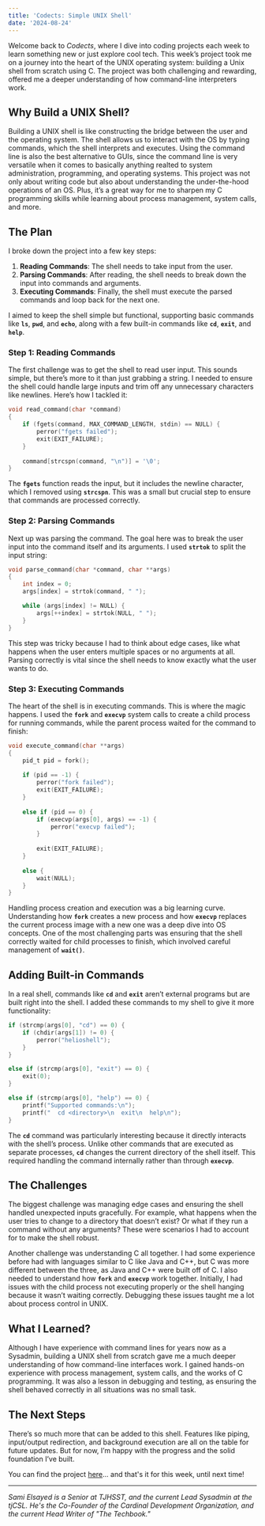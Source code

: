 ```yaml
---
title: 'Codects: Simple UNIX Shell'
date: '2024-08-24'
---
```


Welcome back to *Codects*, where I dive into coding projects each week to learn something new or just explore cool tech. This week’s project took me on a journey into the heart of the UNIX operating system: building a Unix shell from scratch using C. The project was both challenging and rewarding, offered me a deeper understanding of how command-line interpreters work.

## Why Build a UNIX Shell?

Building a UNIX shell is like constructing the bridge between the user and the operating system. The shell allows us to interact with the OS by typing commands, which the shell interprets and executes. Using the command line is also the best alternative to GUIs, since the command line is very versatile when it comes to basically anything realted to system administration, programming, and operating systems. This project was not only about writing code but also about understanding the under-the-hood operations of an OS. Plus, it’s a great way for me to sharpen my C programming skills while learning about process management, system calls, and more.

## The Plan

I broke down the project into a few key steps:

1. **Reading Commands**: The shell needs to take input from the user.
2. **Parsing Commands**: After reading, the shell needs to break down the input into commands and arguments.
3. **Executing Commands**: Finally, the shell must execute the parsed commands and loop back for the next one.

I aimed to keep the shell simple but functional, supporting basic commands like **`ls`**, **`pwd`**, and **`echo`**, along with a few built-in commands like **`cd`**, **`exit`**, and **`help`**.

### Step 1: Reading Commands

The first challenge was to get the shell to read user input. This sounds simple, but there’s more to it than just grabbing a string. I needed to ensure the shell could handle large inputs and trim off any unnecessary characters like newlines. Here’s how I tackled it:

```c
void read_command(char *command)
{
    if (fgets(command, MAX_COMMAND_LENGTH, stdin) == NULL) {
        perror("fgets failed");
        exit(EXIT_FAILURE);
    }
    
    command[strcspn(command, "\n")] = '\0';
}
```

The **`fgets`** function reads the input, but it includes the newline character, which I removed using **`strcspn`**. This was a small but crucial step to ensure that commands are processed correctly.

### Step 2: Parsing Commands

Next up was parsing the command. The goal here was to break the user input into the command itself and its arguments. I used **`strtok`** to split the input string:

```c
void parse_command(char *command, char **args)
{
    int index = 0;
    args[index] = strtok(command, " ");

    while (args[index] != NULL) {
        args[++index] = strtok(NULL, " ");
    }
}
```

This step was tricky because I had to think about edge cases, like what happens when the user enters multiple spaces or no arguments at all. Parsing correctly is vital since the shell needs to know exactly what the user wants to do.

### Step 3: Executing Commands

The heart of the shell is in executing commands. This is where the magic happens. I used the **`fork`** and **`execvp`** system calls to create a child process for running commands, while the parent process waited for the command to finish:

```c
void execute_command(char **args)
{
    pid_t pid = fork();
    
    if (pid == -1) {
        perror("fork failed");
        exit(EXIT_FAILURE);
    }
    
    else if (pid == 0) {
        if (execvp(args[0], args) == -1) {
            perror("execvp failed");
        }
        
        exit(EXIT_FAILURE);
    }
    
    else {
        wait(NULL);
    }
}
```

Handling process creation and execution was a big learning curve. Understanding how **`fork`** creates a new process and how **`execvp`** replaces the current process image with a new one was a deep dive into OS concepts. One of the most challenging parts was ensuring that the shell correctly waited for child processes to finish, which involved careful management of **`wait()`**.

## Adding Built-in Commands

In a real shell, commands like **`cd`** and **`exit`** aren’t external programs but are built right into the shell. I added these commands to my shell to give it more functionality:

```c
if (strcmp(args[0], "cd") == 0) {
    if (chdir(args[1]) != 0) {
        perror("helioshell");
    }
}

else if (strcmp(args[0], "exit") == 0) {
    exit(0);
}

else if (strcmp(args[0], "help") == 0) {
    printf("Supported commands:\n");
    printf("  cd <directory>\n  exit\n  help\n");
}
```

The **`cd`** command was particularly interesting because it directly interacts with the shell’s process. Unlike other commands that are executed as separate processes, **`cd`** changes the current directory of the shell itself. This required handling the command internally rather than through **`execvp`**.

## The Challenges

The biggest challenge was managing edge cases and ensuring the shell handled unexpected inputs gracefully. For example, what happens when the user tries to change to a directory that doesn’t exist? Or what if they run a command without any arguments? These were scenarios I had to account for to make the shell robust.

Another challenge was understanding C all together. I had some experience before had with languages similar to C like Java and C++, but C was more different between the three, as Java and C++ were built off of C. I also needed to understand how **`fork`** and **`execvp`** work together. Initially, I had issues with the child process not executing properly or the shell hanging because it wasn’t waiting correctly. Debugging these issues taught me a lot about process control in UNIX.

## What I Learned?

Although I have experience with command lines for years now as a Sysadmin, building a UNIX shell from scratch gave me a much deeper understanding of how command-line interfaces work. I gained hands-on experience with process management, system calls, and the works of C programming. It was also a lesson in debugging and testing, as ensuring the shell behaved correctly in all situations was no small task.

## The Next Steps

There’s so much more that can be added to this shell. Features like piping, input/output redirection, and background execution are all on the table for future updates. But for now, I’m happy with the progress and the solid foundation I’ve built.

You can find the project [here](https://github.com/Tcedco/simple-unix-shell)... and that's it for this week, until next time!

---

*Sami Elsayed is a Senior at TJHSST, and the current Lead Sysadmin at the tjCSL. He's the Co-Founder of the Cardinal Development Organization, and the current Head Writer of "The Techbook."*
